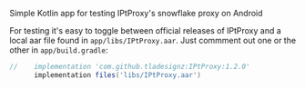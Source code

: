 Simple Kotlin app for testing IPtProxy's snowflake proxy on Android

For testing it's easy to toggle between official releases of IPtProxy and a local aar file found in `app/libs/IPtProxy.aar`. Just commment out one or the other in `app/build.gradle`:

```groovy
//    implementation 'com.github.tladesignz:IPtProxy:1.2.0'
      implementation files('libs/IPtProxy.aar')
```

